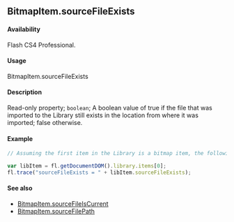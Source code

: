 ## BitmapItem.sourceFileExists

#### Availability

Flash CS4 Professional.

#### Usage

BitmapItem.sourceFileExists

#### Description

Read-only property; `boolean`; A boolean value of true if the file that was imported to the Library still exists in the location from where it was imported; false otherwise.

#### Example

```javascript
// Assuming the first item in the Library is a bitmap item, the following code displays "true" if the file that was imported into the Library still exists.

var libItem = fl.getDocumentDOM().library.items[0];
fl.trace("sourceFileExists = " + libItem.sourceFileExists);
```

#### See also

- [BitmapItem.sourceFileIsCurrent](../BitmapItem_object/BitmapItem10.md)
- [BitmapItem.sourceFilePath](../BitmapItem_object/BitmapItem11.md)
